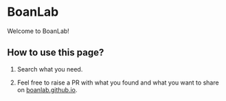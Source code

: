 # BoanLab

Welcome to BoanLab!

## How to use this page?

1. Search what you need.

2. Feel free to raise a PR with what you found and what you want to share on [boanlab.github.io](https://github.com/boanlab/boanlab.github.io).
